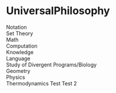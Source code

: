 # UniversalPhilosophy
Notation  
Set Theory  
Math  
Computation  
Knowledge  
Language  
Study of Divergent Programs/Biology  
Geometry  
Physics  
Thermodynamics 
Test 
Test 2
